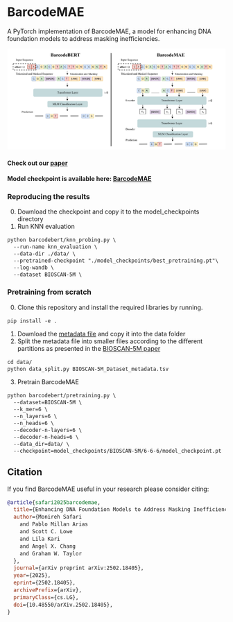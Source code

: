 # BarcodeMAE

A PyTorch implementation of BarcodeMAE, a model for enhancing DNA foundation models to address masking inefficiencies.

<p align="center">
  <img src ="Figures/Arch_mae.png" alt="drawing" width="800"/>
</p>

#### Check out our [paper](https://arxiv.org/pdf/2502.18405)

#### Model checkpoint is available here: [BarcodeMAE](https://drive.google.com/file/d/18TqKC_gLYYDZEFfkMBRvWTHTT8Vb74Wv/view?usp=drive_link)

### Reproducing the results

0. Download the checkpoint and copy it to the model_checkpoints directory
1. Run KNN evaluation

```shell
python barcodebert/knn_probing.py \
  --run-name knn_evaluation \
  --data-dir ./data/ \
  --pretrained-checkpoint "./model_checkpoints/best_pretraining.pt"\
  --log-wandb \
  --dataset BIOSCAN-5M \
```

### Pretraining from scratch

0. Clone this repository and install the required libraries by running.

```shell
pip install -e .
```

1. Download the [metadata file](https://drive.google.com/drive/u/0/folders/1TLVw0P4MT_5lPrgjMCMREiP8KW-V4nTb) and copy it into the data folder
2. Split the metadata file into smaller files according to the different partitions as presented in the [BIOSCAN-5M paper](https://arxiv.org/abs/2406.12723)

```shell
cd data/
python data_split.py BIOSCAN-5M_Dataset_metadata.tsv
```
3. Pretrain BarcodeMAE

```shell
python barcodebert/pretraining.py \
  --dataset=BIOSCAN-5M \
  --k_mer=6 \
  --n_layers=6 \
  --n_heads=6 \
  --decoder-n-layers=6 \
  --decoder-n-heads=6 \
  --data_dir=data/ \
  --checkpoint=model_checkpoints/BIOSCAN-5M/6-6-6/model_checkpoint.pt
```

## Citation

If you find BarcodeMAE useful in your research please consider citing:

```bibtex
@article{safari2025barcodemae,
  title={Enhancing DNA Foundation Models to Address Masking Inefficiencies},
  author={Monireh Safari
    and Pablo Millan Arias
    and Scott C. Lowe
    and Lila Kari
    and Angel X. Chang
    and Graham W. Taylor
  },
  journal={arXiv preprint arXiv:2502.18405},
  year={2025},
  eprint={2502.18405},
  archivePrefix={arXiv},
  primaryClass={cs.LG},
  doi={10.48550/arXiv.2502.18405},
}
```
